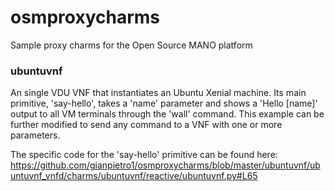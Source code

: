 # osmproxycharms
Sample proxy charms for the Open Source MANO platform

### ubuntuvnf
An single VDU VNF that instantiates an Ubuntu Xenial machine.  Its main primitive, 'say-hello', takes a 'name' parameter and shows a 'Hello [name]' output to all VM terminals through the 'wall' command.  This example can be further modified to send any command to a VNF with one or more parameters.

The specific code for the 'say-hello' primitive can be found here: https://github.com/gianpietro1/osmproxycharms/blob/master/ubuntuvnf/ubuntuvnf_vnfd/charms/ubuntuvnf/reactive/ubuntuvnf.py#L65
